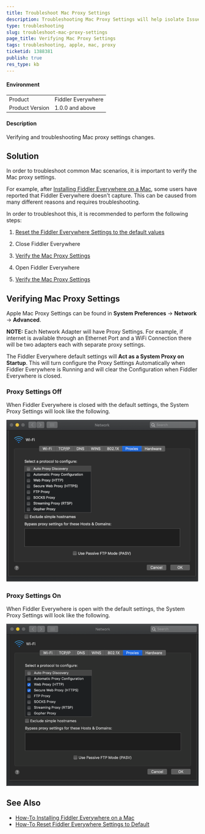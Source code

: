 ```yaml
---
title: Troubleshoot Mac Proxy Settings
description: Troubleshooting Mac Proxy Settings will help isolate Issues
type: troubleshooting
slug: troubleshoot-mac-proxy-settings
page_title: Verifying Mac Proxy Settings
tags: troubleshooting, apple, mac, proxy
ticketid: 1388381
publish: true
res_type: kb
---
```


#### Environment

|   |   |
|---|---|
| Product  | Fiddler Everywhere  |
| Product Version | 1.0.0 and above  |

#### Description

Verifying and troubleshooting Mac proxy settings changes.

## Solution

In order to troubleshoot common Mac scenarios, it is important to verify the Mac proxy settings.

For example, after [Installing Fiddler Everywhere on a Mac](https://docs.telerik.com/fiddler-everywhere/getting-started/installation), some users have reported that Fiddler Everywhere doesn't capture. This can be caused from many different reasons and requires troubleshooting.

In order to troubleshoot this, it is recommended to perform the following steps:

1. [Reset the Fiddler Everywhere Settings to the default values](how-to-reset-fiddler-everywhere-settings-to-default)

2. Close Fiddler Everywhere

3. [Verify the Mac Proxy Settings](#verifying-mac-proxy-settings)

4. Open Fiddler Everywhere

5. [Verify the Mac Proxy Settings](#verifying-mac-proxy-settings)

## Verifying Mac Proxy Settings

Apple Mac Proxy Settings can be found in **System Preferences** -> **Network** -> **Advanced**.

**NOTE:** Each Network Adapter will have Proxy Settings. For example, if internet is available through an Ethernet Port and a WiFi Connection there will be two adapters each with separate proxy settings.

The Fiddler Everywhere default settings will **Act as a System Proxy on Startup**. This will turn configure the Proxy Settings Automatically when Fiddler Everywhere is Running and will clear the Configuration when Fiddler Everywhere is closed.

### Proxy Settings Off

When Fiddler Everywhere is closed with the default settings, the System Proxy Settings will look like the following.

![mac proxy settings no proxy](../images/kb/mac-proxy-settings/mac-proxy-settings-no-proxy.png)

### Proxy Settings On

When Fiddler Everywhere is open with the default settings, the System Proxy Settings will look like the following.

![mac proxy settings with proxy](../images/kb/mac-proxy-settings/mac-proxy-settings-proxy-on.png)

## See Also

*	[How-To Installing Fiddler Everywhere on a Mac](https://docs.telerik.com/fiddler-everywhere/getting-started/installation)
*	[How-To Reset Fiddler Everywhere Settings to Default](how-to-reset-fiddler-everywhere-settings-to-default)